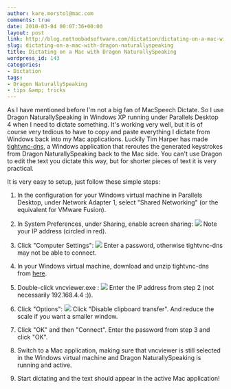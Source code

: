 ```yaml
---
author: kare.morstol@mac.com
comments: true
date: 2010-03-04 00:07:36+00:00
layout: post
link: http://blog.nottoobadsoftware.com/dictation/dictating-on-a-mac-with-dragon-naturallyspeaking/
slug: dictating-on-a-mac-with-dragon-naturallyspeaking
title: Dictating on a Mac with Dragon NaturallySpeaking
wordpress_id: 143
categories:
- Dictation
tags:
- Dragon NaturallySpeaking
- tips &amp; tricks
---
```


As I have mentioned before I'm not a big fan of MacSpeech Dictate. So I use Dragon NaturallySpeaking in Windows XP running under Parallels Desktop 4 when I need to dictate something. It's working very well, but it is of course very tedious to have to copy and paste everything I dictate from Windows back into my Mac applications. Luckily Tim Harper has made [tightvnc-dns](http://github.com/timcharper/tightvnc-dns), a Windows application that reroutes the generated keystrokes from Dragon NaturallySpeaking back to the Mac side. You can't use Dragon to edit the text you dictate this way, but for shorter pieces of text it is very practical.<!-- more -->

It is very easy to setup, just follow these simple steps:

	
  1. In the configuration for your Windows virtual machine in Parallels Desktop, under Network Adapter 1, select "Shared Networking" (or the equivalent for VMware Fusion).

	
  2. In System Preferences, under Sharing, enable screen sharing:
![](http://50.87.248.205/~nottooba/blog/wp-content/uploads/2010/03/sharing.png)
Note your IP address (circled in red).

	
  3. Click "Computer Settings":
![](http://blog.nottoobadsoftware.com/wp-content/uploads/2010/03/Snap.png)
Enter a password, otherwise tightvnc-dns may not be able to connect.

	
  4. In your Windows virtual machine, download and unzip tightvnc-dns from [here](http://github.com/downloads/timcharper/tightvnc-dns/vncviewer.zip).

	
  5. Double-click vncviewer.exe :
![](http://50.87.248.205/~nottooba/blog/wp-content/uploads/2010/03/parallels-desktop.jpg)
Enter the IP address from step 2 (not necessarily 192.168.4.4 :)).

	
  6. Click "Options":
![](http://50.87.248.205/~nottooba/blog/wp-content/uploads/2010/03/parallels-desktop-21.jpg)
Click "Disable clipboard transfer".  And reduce the scale if you want a smaller window.

	
  7. Click "OK" and then "Connect". Enter the password from step 3 and click "OK".

	
  8. Switch to a Mac application, making sure that vncviewer is still selected in the Windows virtual machine and Dragon NaturallySpeaking is running and active.

	
  9. Start dictating and the text should appear in the active Mac application!


